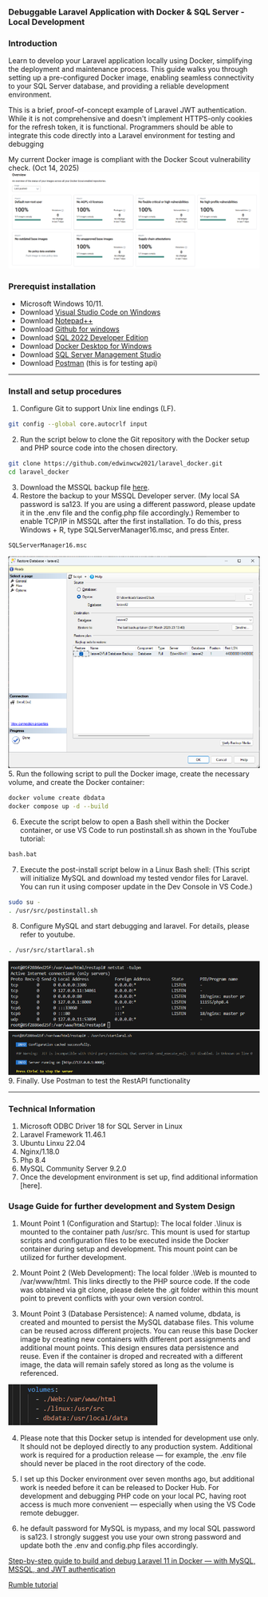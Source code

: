### Debuggable Laravel Application with Docker & SQL Server - Local Development

### Introduction
Learn to develop your Laravel application locally using Docker, simplifying the deployment and maintenance process. This guide walks you through setting up a pre-configured Docker image, enabling seamless connectivity to your SQL Server database, and providing a reliable development environment.

This is a brief, proof-of-concept example of Laravel JWT authentication. While it is not comprehensive and doesn't implement HTTPS-only cookies for the refresh token, it is functional. Programmers should be able to integrate this code directly into a Laravel environment for testing and debugging

My current Docker image is compliant with the Docker Scout vulnerability check. (Oct 14, 2025)
![screen5](images/screen5.png)

### Prerequist installation
- Microsoft Windows 10/11.
- Download [Visual Studio Code on Windows](https://code.visualstudio.com/sha/download?build=stable&os=win32-x64-user) 
- Download [Notepad++](https://github.com/notepad-plus-plus/notepad-plus-plus/releases/download/v8.8.6/npp.8.8.6.Installer.x64.exe)
- Download [Github for windows](https://git-scm.com/downloads)
- Download [SQL 2022 Developer Edition](https://go.microsoft.com/fwlink/p/?linkid=2215158&clcid=0x409&culture=en-us&country=us)
- Download [Docker Desktop for Windows](https://docs.docker.com/desktop/setup/install/windows-install/)
- Download [SQL Server Management Studio](https://learn.microsoft.com/en-us/ssms/install/install)  
- Download [Postman](https://dl.pstmn.io/download/latest/win64) (this is for testing api)

---  

### Install and setup procedures
1. Configure Git to support Unix line endings (LF).
```bash
git config --global core.autocrlf input
```
2. Run the script below to clone the Git repository with the Docker setup and PHP source code into the chosen directory. 
```bash
git clone https://github.com/edwinwcw2021/laravel_docker.git
cd laravel_docker
```
3. Download the MSSQL backup file [here](https://freeware.vagweb.com/laravel2.bak).
4. Restore the backup to your MSSQL Developer server. (My local SA password is sa123. If you are using a different password, please update it in the .env file and the config.php file accordingly.) Remember to enable TCP/IP in MSSQL after the first installation. To do this, press Windows + R, type SQLServerManager16.msc, and press Enter.
```bash
SQLServerManager16.msc
```
![screen 1](images/screen1.png)
5. Run the following script to pull the Docker image, create the necessary volume, and create the Docker container:
```bash
docker volume create dbdata
docker compose up -d --build
```
6. Execute the script below to open a Bash shell within the Docker container, or use VS Code to run postinstall.sh as shown in the YouTube tutorial: 
```bash
bash.bat
```
7. Execute the post-install script below in a Linux Bash shell: (This script will initialize MySQL and download my tested vendor files for Laravel. You can run it using composer update in the Dev Console in VS Code.)
```bash
sudo su -
. /usr/src/postinstall.sh
```
8. Configure MySQL and start debugging and laravel. For details, please refer to youtube.
```bash
. /usr/src/startlaral.sh
```
![screen 2](images/screen2.png)
![screen 3](images/screen3.png)
9. Finally. Use Postman to test the RestAPI functionality   

---

### Technical Information
1. Microsoft ODBC Driver 18 for SQL Server in Linux
2. Laravel Framework 11.46.1
3. Ubuntu Linxu 22.04
4. Nginx/1.18.0
5. Php 8.4
6. MySQL Community Server 9.2.0
6. Once the development environment is set up, find additional information [here].


### Usage Guide for further development and System Design
1. Mount Point 1 (Configuration and Startup): The local folder .\linux is mounted to the container path /usr/src. This mount is used for startup scripts and configuration files to be executed inside the Docker container during setup and development. This mount point can be utilized for further development.

2. Mount Point 2 (Web Development): The local folder .\Web is mounted to /var/www/html. This links directly to the PHP source code. If the code was obtained via git clone, please delete the .git folder within this mount point to prevent conflicts with your own version control.

3. Mount Point 3 (Database Persistence): A named volume, dbdata, is created and mounted to persist the MySQL database files. This volume can be reused across different projects. You can reuse this base Docker image by creating new containers with different port assignments and additional mount points. This design ensures data persistence and reuse. Even if the container is droped and recreated with a different image, the data will remain safely stored as long as the volume is referenced.

![screen4](images/screen4.png)

4. Please note that this Docker setup is intended for development use only. It should not be deployed directly to any production system. Additional work is required for a production release — for example, the .env file should never be placed in the root directory of the code.

5. I set up this Docker environment over seven months ago, but additional work is needed before it can be released to Docker Hub. For development and debugging PHP code on your local PC, having root access is much more convenient — especially when using the VS Code remote debugger.

6. he default password for MySQL is mypass, and my local SQL password is sa123. I strongly suggest you use your own strong password and update both the .env and config.php files accordingly.

[Step-by-step guide to build and debug Laravel 11 in Docker — with MySQL, MSSQL, and JWT authentication](https://youtu.be/tdBEzgXELjk)

[Rumble tutorial](https://rumble.com/v70bxi0-complete-docker-setup-for-laravel-12-php-8.4-mssql-mysql-9.2-xdebug-and-vs-.html)